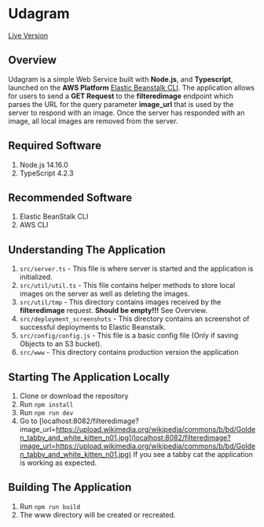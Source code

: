 # Udagram
[Live Version](http://image-filter-starter-code-dev222222222.us-east-1.elasticbeanstalk.com/filteredimage?image_url=https://upload.wikimedia.org/wikipedia/commons/b/bd/Golden_tabby_and_white_kitten_n01.jpg)

## Overview
Udagram is a simple Web Service built with **Node.js**, and **Typescript**, launched on the **AWS Platform** [Elastic Beanstalk CLI](https://docs.aws.amazon.com/elasticbeanstalk/latest/dg/eb-cli3.html). The application allows for users to send a
**GET Request** to the **filteredimage** endpoint which parses the URL for the query parameter **image_url** that is used by the server to respond with an image. Once the server has responded with an image, all local images are removed from the server.

## Required Software
1. Node.js 14.16.0
2. TypeScript 4.2.3

## Recommended Software
1. Elastic BeanStalk CLI
2. AWS CLI

## Understanding The Application
1. `src/server.ts` - This file is where server is started and the application is initialized.
2. `src/util/util.ts` - This file contains helper methods to store local images on the server as well as deleting the images.
3. `src/util/tmp` - This directory contains images received by the **filteredimage** request. **Should be empty!!!** See Overview.
4. `src/deployment_screenshots` - This directory contains an screenshot of successful deployments to Elastic Beanstalk.
5. `src/config/config.js` - This file is a basic config file (Only if saving Objects to an S3 bucket). 
6. `src/www` - This directory contains production version the application

## Starting The Application Locally
1. Clone or download the repository
2. Run `npm install`
3. Run `npm run dev`
4. Go to [localhost:8082/filteredimage?image_url=https://upload.wikimedia.org/wikipedia/commons/b/bd/Golden_tabby_and_white_kitten_n01.jpg](localhost:8082/filteredimage?image_url=https://upload.wikimedia.org/wikipedia/commons/b/bd/Golden_tabby_and_white_kitten_n01.jpg)
If you see a tabby cat the application is working as expected.

## Building The Application
1. Run `npm run build`
2. The www directory will be created or recreated.
